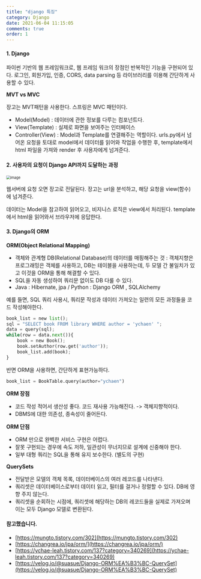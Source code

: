 ```yaml
---
title: "django 특징"
category: Django
date: 2021-06-04 11:15:05
comments: true
order: 1
---
```




#### 1. Django 

파이썬 기반의 웹 프레임워크로, 웹 프레임 워크의 장점인 반복적인 기능을 구현되어 있다. 로그인, 회원가입, 인증, CORS, data parsing 등 라이브러리를 이용해 간단하게 사용할 수 있다.  

**MVT vs MVC**

장고는 MVT패턴을 사용한다. 스프링은 MVC 패턴이다.

- Model(Model) : 데이터에 관한 정보를 다루는 컴포넌트다.
- View(Template) : 실제로 화면을 보여주는 인터페이스
- Controller(View) : Model과 Template를 연결해주는 역할이다. urls.py에서 넘어온 요청을 토대로 model에서 데이터를 읽어와 작업을 수행한 후, template에서 html 파일을 가져와 render 후 사용자에게 넘겨준다.

#### 2. 사용자의 요청이  Django API까지 도달하는 과정

<img src="https://user-images.githubusercontent.com/38436013/120792564-ad557500-c570-11eb-93c1-380e99a81f3c.png" alt="image" style="zoom:67%;" />

웹서버에 요청 오면 장고로 전달된다. 장고는 url을 분석하고, 해당 요청을 view(함수)에 넘겨준다.

데이터는 Model을 참고하여 읽어오고, 비지니스 로직은 view에서 처리된다. template에서 html을 읽어와서 브라우저에 응답한다.

#### 3. Django의 ORM

**ORM(Object Relational Mapping)**

- 객체와 관계형 DB(Relational Database)의 데이터를 매핑해주는 것 : 객체지향은 프로그래밍은 객체를 사용하고, DB는 테이블을 사용하는데, 두 모델 간 불일치가 있고 이것을 ORM을 통해 해결할 수 있다.
- SQL을 자동 생성하여 쿼리문 없이도 DB 다룰 수 있다.
- Java : Hibernate, jpa / Python : Django ORM , SQLAlchemy 

예를 들면,
SQL 쿼리 사용시, 쿼리문 작성과 데이터 가져오는 일련의 모든 과정들을 코드 작성해야한다.

~~~python
book_list = new list();
sql = "SELECT book FROM library WHERE author = 'ychaen' ";
data = query(sql);
while(row = data.next()){
	book = new Book();
	book.setAuthor(row.get('author'));
	book_list.add(book);
}
~~~

반면 ORM을 사용하면, 간단하게 표현가능하다.

~~~python
book_list = BookTable.query(author="ychaen")
~~~

**ORM 장점**

- 코드 작성 적어서 생산성 좋다.  코드 재사용 가능해진다. -> 객체지향적이다.
- DBMS에 대한 의존성, 종속성이 줄어든다.

**ORM 단점**

- ORM 만으로 완벽한 서비스 구현은 어렵다. 
- 잘못 구현되는 경우에 속도 저하, 일관성이 무너지므로 설계에 신중해야 한다.
- 일부 대형 쿼리는 SQL을 통해 유지 보수한다. (별도의 구현)

**QuerySets**

- 전달받은 모델의 객체 목록, 데이터베이스의 여러 레코드를 나타낸다.
- 쿼리셋은 데이터베이스로부터 데이터 읽고, 필터를 걸거나 정렬할 수 있다. DB에 영향 주지 않는다.
- 쿼리셋을 순회하는 시점에, 쿼리셋에 해당하는 DB의 레코드들을 실제로 가져오며 이는 모두 Django 모델로 변환된다.

#### 참고했습니다.
- [https://mungto.tistory.com/302](https://mungto.tistory.com/302)
- [https://changrea.io/jpa/orm/](https://changrea.io/jpa/orm/)
- [https://ychae-leah.tistory.com/137?category=340269](https://ychae-leah.tistory.com/137?category=340269)
- [https://velog.io/@suasue/Django-ORM%EA%B3%BC-QuerySet](https://velog.io/@suasue/Django-ORM%EA%B3%BC-QuerySet)